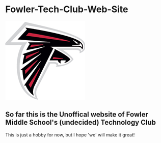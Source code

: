 # Fowler-Tech-Club-Web-Site
**<img class="center" alt="Image of COOL Falcon" src="./imgs/falconico.jpg" text-align=center></img>**
## So far this is the Unoffical website of Fowler Middle School's (undecided) Technology Club

This is just a hobby for now, but I hope 'we' will make it great!
